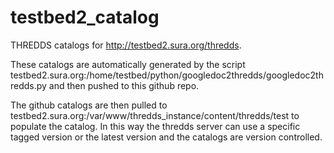 testbed2_catalog
================

THREDDS catalogs for <http://testbed2.sura.org/thredds>. 


These catalogs are automatically generated by the script testbed2.sura.org:/home/testbed/python/googledoc2thredds/googledoc2thredds.py and then pushed to this github repo. 

The github catalogs are then pulled to testbed2.sura.org:/var/www/thredds_instance/content/thredds/test to populate the catalog. In this way the thredds server can use a specific tagged version or the latest version and the catalogs are version controlled.  
